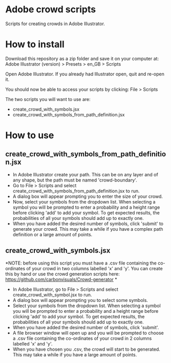 # Adobe crowd scripts
Scripts for creating crowds in Adobe Illustrator.

# How to install
Download this repository as a zip folder and save it on your computer at: 
Adobe Illustrator (version) > Presets > en_GB > Scripts

Open Adobe Illustrator. If you already had Illustrator open, quit and re-open it.

You should now be able to access your scripts by clicking: 
File > Scripts

The two scripts you will want to use are:
 - create_crowd_with_symbols.jsx
 - create_crowd_with_symbols_from_path_definition.jsx

# How to use
## create_crowd_with_symbols_from_path_definition.jsx

 - In Adobe Illustrator create your path. This can be on any layer and of any shape, but the path must be named 'crowd-boundary'.
 - Go to File > Scripts and select create_crowd_with_symbols_from_path_definition.jsx to run.
 - A dialog box will appear prompting you to enter the size of your crowd.
 - Now, select your symbols from the dropdown list. When selecting a symbol you will be prompted to enter a probability and a height range before clicking 'add' to add your symbol. To get expected results, the probabilities of all your symbols should add up to exactly one.
 - When you have added the desired number of symbols, click 'submit' to generate your crowd. This may take a while if you have a complex path definition or a large amount of points.
 
## create_crowd_with_symbols.jsx

*NOTE: before using this script you must have a .csv file containing the co-ordinates of your crowd in two columns labelled 'x' and 'y'. You can create this by hand or use the crowd generation scripts here: https://github.com/carbonvisuals/Crowd-generator *

 - In Adobe Illustrator, go to File > Scripts and select create_crowd_with_symbol.jsx to run.
 - A dialog box will appear prompting you to select some symbols.
 - Select your symbols from the dropdown list. When selecting a symbol you will be prompted to enter a probability and a height range before clicking 'add' to add your symbol. To get expected results, the probabilities of all your symbols should add up to exactly one.
 - When you have added the desired number of symbols, click 'submit'.
 - A file browser window will open up and you will be prompted to choose a .csv file containing the co-ordinates of your crowd in 2 columns labelled 'x' and 'y'.
 - When you have chosen you .csv, the crowd will start to be generated. This may take a while if you have a large amount of points.
